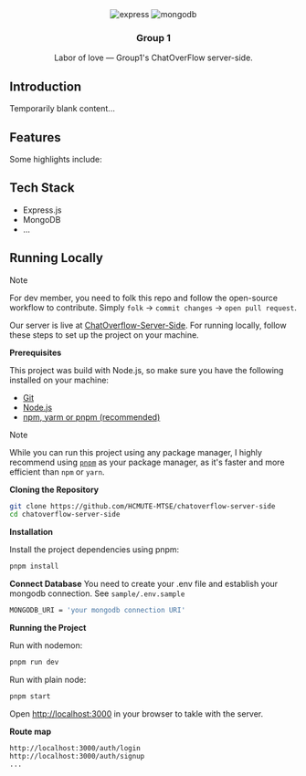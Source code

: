 <div align="center">

  <div>
    <!-- <img src="https://img.shields.io/badge/-React-black?style=for-the-badge&logo=react&logoColor=white&color=61DAFB" alt="react" />     -->
    <img src="https://img.shields.io/badge/-Express-black?style=for-the-badge&logo=express&logoColor=white" alt="express" />
<img src="https://img.shields.io/badge/-MongoDB-black?style=for-the-badge&logo=mongodb&logoColor=white&color=47A248" alt="mongodb" />
<!-- <img src="https://img.shields.io/badge/-TailwindCSS-black?style=for-the-badge&logo=tailwindcss&logoColor=white&color=06B6D4" alt="tailwind css" /> -->

  </div>

  <h3 align="center">Group 1</h3>

   <div align="center">
    <p>
        Labor of love — Group1's ChatOverFlow server-side.
    </p>
    </div>
</div>

## Introduction

Temporarily blank content...

## Features

Some highlights include:

<!-- -  MDX-powered posts — write articles that seamlessly blend Markdown and React components.
-  Custom interactive elements — from visual demos to playful UI experiments.
-  React ecosystem — built with React, Next.js, and styled with a clean, reusable design. -->

## Tech Stack

-  Express.js
-  MongoDB
-  ...

## Running Locally

> [!NOTE]
> For dev member, you need to folk this repo and follow the open-source workflow to contribute.
> Simply `folk` &rarr; `commit changes` &rarr; `open pull request`.

Our server is live at [ChatOverflow-Server-Side](https://nvhoaidt.vercel.app/). For running locally, follow these steps to set up the project on your machine.

**Prerequisites**

This project was build with Node.js, so make sure you have the following installed on your machine:

-  [Git](https://git-scm.com/)
-  [Node.js](https://nodejs.org/en)
-  [npm, yarm or pnpm (recommended)](https://www.npmjs.com/)

> [!NOTE]
> While you can run this project using any package manager, I highly recommend using [`pnpm`](https://pnpm.io/) as your package manager, as it's faster and more efficient than `npm` or `yarn`.

**Cloning the Repository**

```bash
git clone https://github.com/HCMUTE-MTSE/chatoverflow-server-side
cd chatoverflow-server-side
```

**Installation**

Install the project dependencies using pnpm:

```bash
pnpm install
```

**Connect Database**
You need to create your .env file and establish your mongodb connection. See `sample/.env.sample`

```bash
MONGODB_URI = 'your mongodb connection URI'
```

**Running the Project**

Run with nodemon:

```bash
pnpm run dev
```

Run with plain node:

```bash
pnpm start
```

Open [http://localhost:3000](http://localhost:3000) in your browser to takle with the server.

**Route map**

```
http://localhost:3000/auth/login
http://localhost:3000/auth/signup
...
```

